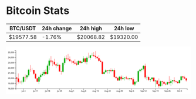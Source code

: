 # Bitcoin Stats

BTC/USDT|24h change|24h high|24h low|
|---|---|---|---|
|$19577.58|-1.76%|$20068.82|$19320.00|

<img src="./chart.svg">
